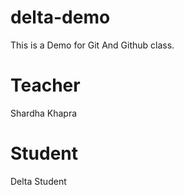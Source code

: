 # delta-demo
This is a Demo for Git And Github class.


# Teacher
Shardha Khapra

# Student
Delta Student
